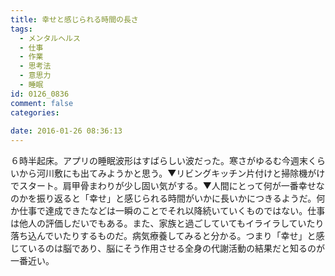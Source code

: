 ```yaml
---
title: 幸せと感じられる時間の長さ
tags:
  - メンタルヘルス
  - 仕事
  - 作業
  - 思考法
  - 意思力
  - 睡眠
id: 0126_0836
comment: false
categories:
   
date: 2016-01-26 08:36:13
---
```


６時半起床。アプリの睡眠波形はすばらしい波だった。寒さがゆるむ今週末くらいから河川敷にも出てみようかと思う。▼リビングキッチン片付けと掃除機がけでスタート。肩甲骨まわりが少し固い気がする。▼人間にとって何が一番幸せなのかを振り返ると「幸せ」と感じられる時間がいかに長いかにつきるようだ。何か仕事で達成できたなどは一瞬のことでそれ以降続いていくものではない。仕事は他人の評価しだいでもある。また、家族と過ごしていてもイライラしていたり落ち込んでいたりするものだ。病気療養してみると分かる。つまり「幸せ」と感じているのは脳であり、脳にそう作用させる全身の代謝活動の結果だと知るのが一番近い。